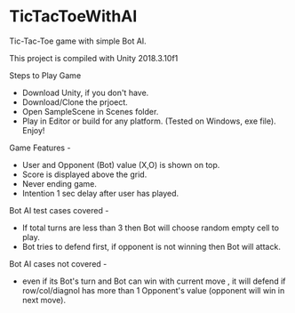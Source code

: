 # TicTacToeWithAI
Tic-Tac-Toe game with simple Bot AI.

This project is compiled with Unity 2018.3.10f1

Steps to Play Game 
* Download Unity, if you don't have.
* Download/Clone the prjoect.
* Open SampleScene in Scenes folder.
* Play in Editor or build for any platform. (Tested on Windows, exe file).
 Enjoy!
 
 Game Features - 
 * User and Opponent (Bot) value (X,O) is shown on top.
 * Score is displayed above the grid.
 * Never ending game.
 * Intention 1 sec delay after user has played.
 
 Bot AI test cases covered - 
 * If total turns are less than 3 then Bot will choose random empty cell to play.
 * Bot tries to defend first, if opponent is not winning then Bot will attack.
 
 Bot AI cases not covered - 
 * even if its Bot's turn and Bot can win with current move , it will defend if row/col/diagnol has more than 1 Opponent's value (opponent will win in next move).
 
 
